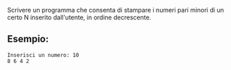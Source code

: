Scrivere un programma che consenta di stampare i numeri pari minori di un certo N inserito dall'utente, 
in ordine decrescente.


## Esempio: 
```text
Inserisci un numero: 10
8 6 4 2
```